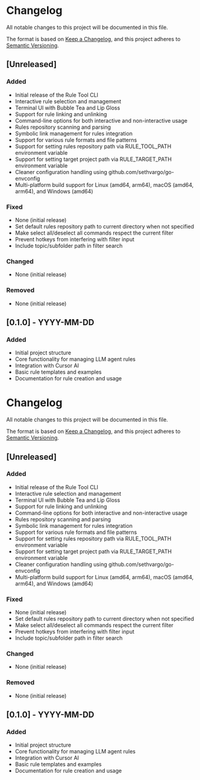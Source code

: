 # Changelog

All notable changes to this project will be documented in this file.

The format is based on [Keep a Changelog](https://keepachangelog.com/en/1.0.0/),
and this project adheres to [Semantic Versioning](https://semver.org/spec/v2.0.0.html).

## [Unreleased]

### Added

- Initial release of the Rule Tool CLI
- Interactive rule selection and management
- Terminal UI with Bubble Tea and Lip Gloss
- Support for rule linking and unlinking
- Command-line options for both interactive and non-interactive usage
- Rules repository scanning and parsing
- Symbolic link management for rules integration
- Support for various rule formats and file patterns
- Support for setting rules repository path via RULE_TOOL_PATH environment variable
- Support for setting target project path via RULE_TARGET_PATH environment variable
- Cleaner configuration handling using github.com/sethvargo/go-envconfig
- Multi-platform build support for Linux (amd64, arm64), macOS (amd64, arm64), and Windows (amd64)

### Fixed

- None (initial release)
- Set default rules repository path to current directory when not specified
- Make select all/deselect all commands respect the current filter
- Prevent hotkeys from interfering with filter input
- Include topic/subfolder path in filter search

### Changed

- None (initial release)

### Removed

- None (initial release)

## [0.1.0] - YYYY-MM-DD

### Added

- Initial project structure
- Core functionality for managing LLM agent rules
- Integration with Cursor AI
- Basic rule templates and examples
- Documentation for rule creation and usage

# Changelog

All notable changes to this project will be documented in this file.

The format is based on [Keep a Changelog](https://keepachangelog.com/en/1.0.0/),
and this project adheres to [Semantic Versioning](https://semver.org/spec/v2.0.0.html).

## [Unreleased]

### Added

- Initial release of the Rule Tool CLI
- Interactive rule selection and management
- Terminal UI with Bubble Tea and Lip Gloss
- Support for rule linking and unlinking
- Command-line options for both interactive and non-interactive usage
- Rules repository scanning and parsing
- Symbolic link management for rules integration
- Support for various rule formats and file patterns
- Support for setting rules repository path via RULE_TOOL_PATH environment variable
- Support for setting target project path via RULE_TARGET_PATH environment variable
- Cleaner configuration handling using github.com/sethvargo/go-envconfig
- Multi-platform build support for Linux (amd64, arm64), macOS (amd64, arm64), and Windows (amd64)

### Fixed

- None (initial release)
- Set default rules repository path to current directory when not specified
- Make select all/deselect all commands respect the current filter
- Prevent hotkeys from interfering with filter input
- Include topic/subfolder path in filter search

### Changed

- None (initial release)

### Removed

- None (initial release)

## [0.1.0] - YYYY-MM-DD

### Added

- Initial project structure
- Core functionality for managing LLM agent rules
- Integration with Cursor AI
- Basic rule templates and examples
- Documentation for rule creation and usage
